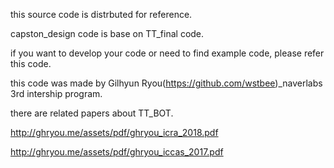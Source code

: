 this source code is distrbuted for reference.

capston_design code is base on TT_final code.

if you want to develop your code or need to find example code, please refer this code.

this code was made by Gilhyun Ryou(https://github.com/wstbee)_naverlabs 3rd intership program.

there are related papers about TT_BOT.

http://ghryou.me/assets/pdf/ghryou_icra_2018.pdf

http://ghryou.me/assets/pdf/ghryou_iccas_2017.pdf

